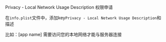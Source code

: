 Privacy - Local Network Usage Description 权限申请

在`info.plist`文件中，添加key`Privacy - Local Network Usage Description`和描述

比如：[app name] 需要访问您的本地网络才能与服务器连接

